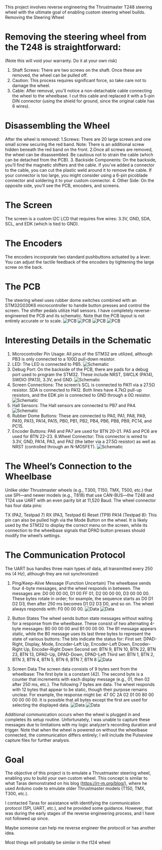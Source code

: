 This project involves reverse engineering the Thrustmaster T248 steering wheel with the ultimate goal of enabling custom steering wheel builds.
Removing the Steering Wheel

# Removing the steering wheel from the T248 is straightforward:
(Note this will void your warranty. Do it at your own risk)
   1. Shaft Screws: There are two screws on the shaft. Once these are removed, the wheel can be pulled off.
   2. Caution: This process requires significant force, so take care not to damage the wheel.
   3. Cable: After removal, you'll notice a non-detachable cable connecting the wheel to the wheelbase. I cut this cable and replaced it with a 5-pin DIN connector (using the    shield for ground, since the original cable has 6 wires).

# Disassembling the Wheel

After the wheel is removed:
    1.Screws: There are 20 large screws and one small screw securing the red band.
        Note: There is an additional screw hidden beneath the red band on the front.
    2.Once all screws are removed, the wheel can be disassembled. Be cautious not to strain the cable (which can be detached from the PCB).
    3. Backside Components: On the backside, you’ll find the magnetic shifters and the cable. If you’ve added a connector to the cable, you can cut the plastic weld around it to remove the cable. If your connector is too large, you might consider using a 6-pin picoblade connector and soldering it to your custom connector.
    4. Other Side: On the opposite side, you’ll see the PCB, encoders, and screens.

# The Screen
   The screen is a custom I2C LCD that requires five wires: 3.3V, GND, SDA, SCL, and EDK (which is tied to GND).

# The Encoders
   The encoders incorporate two standard pushbuttons actuated by a lever.
   You can adjust the tactile feedback of the encoders by tightening the large screw on the back.

# The PCB
   The steering wheel uses rubber dome switches combined with an STM32G030K6 microcontroller to handle button presses and control the screen.
   The shifter pedals utilize Hall sensors.
   I have completely reverse-engineered the PCB and its schematic. Note that the PCB layout is not entirely accurate or to scale.
![PCB](pictures/PCB-Front.jpg) ![PCB](pictures/PCB-Back1.png)
![PCB](pictures/readme/Front_PCB_Design.png) ![PCB](pictures/readme/Back_PCB_Design.png) 

# Interesting Details in the Schematic
   1. Microcontroller Pin Usage: All pins of the STM32 are utilized, although PB3 is only connected to a 100Ω pull-down resistor.
   2. LED: The LED is connected to PB5. ![Schematic](pictures/readme/LED.png)
   3. Debug Port: On the backside of the PCB, there are pads for a debug port used to program the STM32. These include NRST, SWCLK (PA14), SWDIO (PA13), 3.3V, and GND. ![Schematic](pictures/readme/Debug+Encoder.png)
   4. Screen Connections:
        The screen’s SCL is connected to PA11 via a 27.5Ω resistor.
        SDA is connected to PA12.
        Both lines have 4.7kΩ pull-up resistors, and the EDK pin is connected to GND through a 0Ω resistor. ![Schematic](pictures/readme/Display_Connection.png)
   5. Hall Sensors: The Hall sensors are connected to PB7 and PA4. ![Schematic](pictures/readme/Hall_Sensors.png)
   6. Rubber Dome Buttons: These are connected to PA0, PA1, PA8, PA9, PA10, PA13, PA14, PA15, PB0, PB1, PB2, PB4, PB6, PB8, PB9, PC14, and PC15.
   7. Encoder Buttons:
        PA6 and PA7 are used for BTN 20–21.
        PA5 and PC6 are used for BTN 22–23.
   8.Wheel Connector: This connector is wired to 3.3V, GND, PA14, PA3, and PA2 (the latter via a 27.5Ω resistor) as well as NRST (controlled through an N-MOSFET). ![Schematic](pictures/readme/Wheel_Connector.png)

# The Wheel’s Connection to the Wheelbase

Unlike older Thrustmaster wheels (e.g., T300, T150, TMX, T500, etc.) that use SPI—and newer models (e.g., T818) that use CAN-BUS—the T248 and T124 use UART with an even parity bit at 11,520 Baud. The wheel connector has four data pins:

   TX (PA2, Testpad 7)
   RX (PA3, Testpad 6)
   Reset (TP9)
   PA14 (Testpad 8): This pin can also be pulled high via the Mode Button on the wheel. It is likely used by the STM32 to display the correct menu on the screen, while its connection to the wheelbase signals that DPAD button presses should modify the wheel’s settings.

# The Communication Protocol

The UART bus handles three main types of data, all transmitted every 250 ms (4 Hz), although they are not synchronized:

   1. Ping/Keep-Alive Message (Function Uncertain)
        The wheelbase sends four 4-byte messages, and the wheel responds in between.
        The messages are:
        D0 00 00 00, D1 00 FF 01, D2 00 00 00, D3 00 00 00.
        These bytes rotate in order; for example, the sequence starts as D0 D1 D2 D3, then after 250 ms becomes D1 D2 D3 D0, and so on.
        The wheel always responds with:
        F0 00 00 00.
![Data](pictures/readme/Keep_Alive_1.png)
![Data](pictures/readme/Keep_Alive_2.png)

   3. Button States
        The wheel sends button state messages without waiting for a response from the wheelbase.
        These consist of two alternating 4-byte messages:
        B0 00 00 00 and B1 00 00 00.
        The B1 message appears static, while the B0 message uses its last three bytes to represent the state of various buttons:
            The bits indicate the status for:
                First set: DPAD-Right, Display, Mode, Encoder-Left Up, Encoder-Left Down, Encoder-Right Up, Encoder-Right Down
                Second set: BTN 9, BTN 10, BTN 22, BTN 23, BTN 13, DPAD-Up, DPAD-Down, DPAD-Left
                Third set: BTN 1, BTN 2, BTN 3, BTN 4, BTN 5, BTN 6, BTN 7, BTN 8
![Data](pictures/readme/Button_Data.png)

   4. Screen Data
        The screen data consists of 9 bytes sent from the wheelbase:
            The first byte is a constant (42).
            The second byte is a counter that increments with each display message (e.g., 01, then 02 after 250 ms, etc.).
            The following 7 bytes are data.
        The wheel responds with 12 bytes that appear to be static, though their purpose remains unclear. For example, the response might be:
        47 0C 2A 02 01 00 80 00 00 00 00 00.
        It is possible that all bytes except the first are used for selecting the displayed data.
![Data](pictures/readme/Display_Data.png)
![Data](pictures/readme/Display_Answer.png)

Additional communication occurs when the wheel is plugged in and completes its setup routine. Unfortunately, I was unable to capture these messages due to limitations with my logic analyzer’s recording duration and trigger. Note that when the wheel is powered on without the wheelbase connected, the communication differs entirely; I will include the Pulseview capture files for further analysis.

# Goal

The objective of this project is to emulate a Thrustmaster steering wheel, enabling you to build your own custom wheel. This concept is similar to what Taras demonstrated on his blog (https://rr-m.org/blog/), where he used Arduino code to emulate older Thrustmaster models (T150, TMX, T300, etc.).

I contacted Taras for assistance with identifying the communication protocol (SPI, UART, etc.), and he provided some guidance. However, that was during the early stages of the reverse engineering process, and I have not followed up since.

Maybe someone can help me reverse engineer the protocoll or has another idea.

Most things will probably be similar in the t124 wheel

